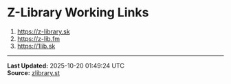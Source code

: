 # Z-Library Working Links

1. https://z-library.sk
2. https://z-lib.fm
3. https://1lib.sk

---
**Last Updated:** 2025-10-20 01:49:24 UTC  
**Source:** [zlibrary.st](https://zlibrary.st/new-z-library-official-website-links)

